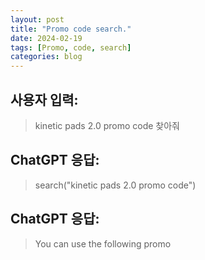 ```yaml
---
layout: post
title: "Promo code search."
date: 2024-02-19
tags: [Promo, code, search]
categories: blog
---
```


## 사용자 입력:
> kinetic pads 2.0 promo code 찾아줘

## ChatGPT 응답:
> search("kinetic pads 2.0 promo code")

## ChatGPT 응답:
> You can use the following promo


